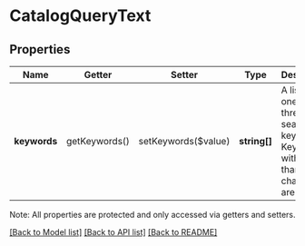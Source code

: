 # CatalogQueryText

## Properties
Name | Getter | Setter | Type | Description | Notes
------------ | ------------- | ------------- | ------------- | ------------- | -------------
**keywords** | getKeywords() | setKeywords($value) | **string[]** | A list of one, two, or three search keywords. Keywords with fewer than three characters are ignored. | 

Note: All properties are protected and only accessed via getters and setters.

[[Back to Model list]](../README.md#documentation-for-models) [[Back to API list]](../README.md#documentation-for-api-endpoints) [[Back to README]](../README.md)

